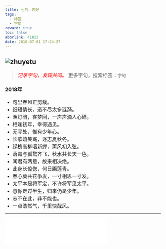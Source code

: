 ```yaml
---
title: 七月，你好
tags:
  - 标签
  - 字句
reward: true
toc: false
abbrlink: 41813
date: 2018-07-01 17:24:27
---
```

![zhuyetu](https://wx2.sinaimg.cn/mw690/0068Se8Tgy1fsuhxx04l6j30ez0fngnl.jpg)
---
<!-- more --> 
> *<font size=3 color=red>记录字句，发现共鸣。</font>*
   <font size=3>更多字句，搜索标签：`字句`</font>

### 2018年
* <font size=3>句里春风正剪裁。</font>
* <font size=3>纸短情长，道不尽太多涟漪。</font>
* <font size=3>渔灯暗，客梦回，一声声滴人心碎。</font>
* <font size=3>相逢初年，幸得遇见。</font>
* <font size=3>无寻处，惟有少年心。</font>
* <font size=3>长歌嬉笑骂，逐志夏秋冬。</font>
* <font size=3>绿槐高柳咽新蝉，薰风初入弦。</font>
* <font size=3>落霞与孤鹜齐飞，秋水共长天一色。</font>
* <font size=3>闻君有两意，故来相决绝。</font>
* <font size=3>此身长倥偬，何日画莲青。</font>
* <font size=3>春心莫共花争发，一寸相思一寸发。</font>
* <font size=3>太平本是将军定，不许将军见太平。</font>
* <font size=3>愿你走过半生，归来仍是少年。</font>
* <font size=3>志不在此，非不能也。</font>
* <font size=3>一点浩然气，千里快哉风。</font>

---
<iframe frameborder="no" border="0" marginwidth="0" marginheight="0" width=330 height=86 src="//music.163.com/outchain/player?type=2&id=461525011&auto=1&height=66"></iframe>